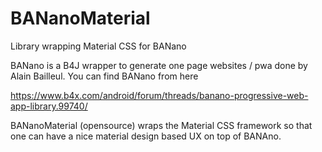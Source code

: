# BANanoMaterial
Library wrapping Material CSS for BANano

BANano is a B4J wrapper to generate one page websites / pwa done by Alain Bailleul. You can find BANano from here

https://www.b4x.com/android/forum/threads/banano-progressive-web-app-library.99740/

BANanoMaterial (opensource) wraps the Material CSS framework so that one can have a nice material design based UX on top of BANAno.


